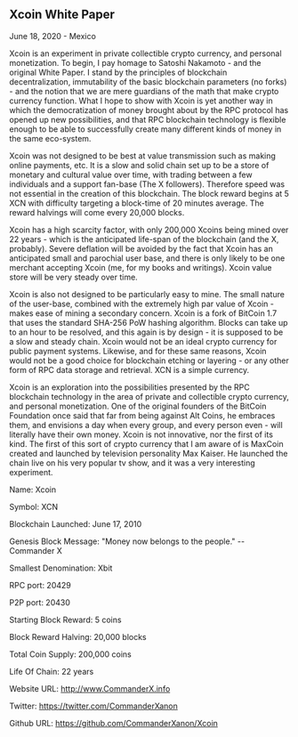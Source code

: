 Xcoin White Paper
-----------------

June 18, 2020 - Mexico

Xcoin is an experiment in private collectible crypto currency, and personal monetization. To begin, I pay homage to Satoshi Nakamoto - and the original White Paper. I stand by the principles of blockchain decentralization, immutability of the basic blockchain parameters (no forks) - and the notion that we are mere guardians of the math that make crypto currency function. What I hope to show with Xcoin is yet another way in which the democratization of money brought about by the RPC protocol has opened up new possibilities, and that RPC blockchain technology is flexible enough to be able to successfully create many different kinds of money in the same eco-system.

Xcoin was not designed to be best at value transmission such as making online payments, etc. It is a slow and solid chain set up to be a store of monetary and cultural value over time, with trading between a few individuals and a support fan-base (The X followers). Therefore speed was not essential in the creation of this blockchain. The block reward begins at 5 XCN with difficulty targeting a block-time of 20 minutes average. The reward halvings will come every 20,000 blocks.

Xcoin has a high scarcity factor, with only 200,000 Xcoins being mined over 22 years - which is the anticipated life-span of the blockchain (and the X, probably). Severe deflation will be avoided by the fact that Xcoin has an anticipated small and parochial user base, and there is only likely to be one merchant accepting Xcoin (me, for my books and writings). Xcoin value store will be very steady over time.

Xcoin is also not designed to be particularly easy to mine. The small nature of the user-base, combined with the extremely high par value of Xcoin - makes ease of mining a secondary concern. Xcoin is a fork of BitCoin 1.7 that uses the standard SHA-256 PoW hashing algorithm. Blocks can take up to an hour to be resolved, and this again is by design - it is supposed to be a slow and steady chain. Xcoin would not be an ideal crypto currency for public payment systems. Likewise, and for these same reasons, Xcoin would not be a good choice for blockchain etching or layering - or any other form of RPC data storage and retrieval. XCN is a simple currency.

Xcoin is an exploration into the possibilities presented by the RPC blockchain technology in the area of private and collectible crypto currency, and personal monetization. One of the original founders of the BitCoin Foundation once said that far from being against Alt Coins, he embraces them, and envisions a day when every group, and every person even - will literally have their own money. Xcoin is not innovative, nor the first of its kind. The first of this sort of crypto currency that I am aware of is MaxCoin created and launched by television personality Max Kaiser. He launched the chain live on his very popular tv show, and it was a very interesting experiment.

Name: Xcoin

Symbol: XCN

Blockchain Launched: June 17, 2010

Genesis Block Message: "Money now belongs to the people."  -- Commander X

Smallest Denomination: Xbit

RPC port:  20429

P2P port:  20430

Starting Block Reward: 5 coins

Block Reward Halving: 20,000 blocks

Total Coin Supply: 200,000 coins

Life Of Chain: 22 years

Website URL: http://www.CommanderX.info

Twitter: https://twitter.com/CommanderXanon

Github URL:	https://github.com/CommanderXanon/Xcoin

